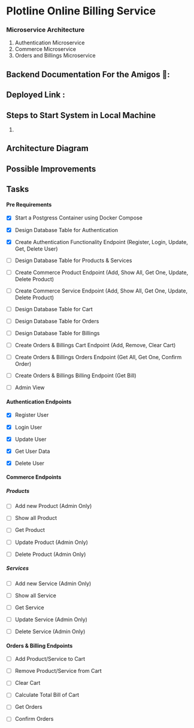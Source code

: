 # Plotline Online Billing Service

### Microservice Architecture

1. Authentication Microservice
2. Commerce Microservice
3. Orders and Billings Microservice

## Backend Documentation For the Amigos :cowboy_hat_face:: 

## Deployed Link : 

## Steps to Start System in Local Machine
1. 


## Architecture Diagram


## Possible Improvements


## Tasks
#### Pre Requirements
- [X] Start a Postgress Container using Docker Compose

- [X] Design Database Table for Authentication

- [X] Create Authentication Functionality Endpoint (Register, Login, Update, Get, Delete User)

- [ ] Design Database Table for Products & Services

- [ ] Create Commerce Product Endpoint (Add, Show All, Get One, Update, Delete Product)

- [ ] Create Commerce Service Endpoint (Add, Show All, Get One, Update, Delete Product)

- [ ] Design Database Table for Cart

- [ ] Design Database Table for Orders

- [ ] Design Database Table for Billings

- [ ] Create Orders & Billings Cart Endpoint (Add, Remove, Clear Cart)

- [ ] Create Orders & Billings Orders Endpoint (Get All, Get One, Confirm Order)

- [ ] Create Orders & Billings Billing Endpoint (Get Bill)

- [ ] Admin View



#### Authentication Endpoints

- [X] Register User

- [X] Login User

- [X] Update User

- [X] Get User Data

- [X] Delete User



#### Commerce Endpoints

##### Products

- [ ] Add new Product (Admin Only)

- [ ] Show all Product

- [ ] Get Product

- [ ] Update Product (Admin Only)

- [ ] Delete Product (Admin Only)

##### Services

- [ ] Add new Service (Admin Only)

- [ ] Show all Service

- [ ] Get Service

- [ ] Update Service (Admin Only)

- [ ] Delete Service (Admin Only)



#### Orders & Billing Endpoints

- [ ] Add Product/Service to Cart

- [ ] Remove Product/Service from Cart

- [ ] Clear Cart

- [ ] Calculate Total Bill of Cart

- [ ] Get Orders

- [ ] Confirm Orders
